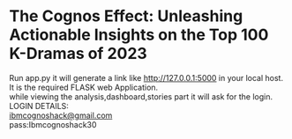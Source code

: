 # The Cognos Effect: Unleashing Actionable Insights on the Top 100 K-Dramas of 2023

Run app.py it will generate a link like http://127.0.0.1:5000 in your local host.<br>
It is the required FLASK web Application.<br>
while viewing the analysis,dashboard,stories part it will ask for the login.<br>
LOGIN DETAILS:<br>
ibmcognoshack@gmail.com<br>
pass:Ibmcognoshack30
